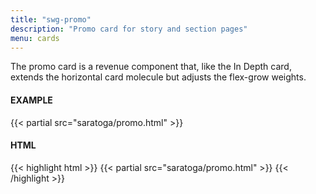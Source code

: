 ```yaml
---
title: "swg-promo"
description: "Promo card for story and section pages"
menu: cards
---
```


The promo card is a revenue component that, like the In Depth card, extends the horizontal card molecule but adjusts the flex-grow weights.

#### EXAMPLE
<div class="example">
{{< partial src="saratoga/promo.html" >}}
</div>

#### HTML
{{< highlight html >}}
{{< partial src="saratoga/promo.html" >}}
{{< /highlight >}}
